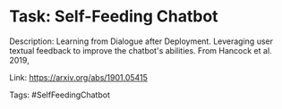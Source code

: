 Task: Self-Feeding Chatbot
===========================
Description: Learning from Dialogue after Deployment. Leveraging user textual feedback to improve the chatbot's abilities. From Hancock et al. 2019, 

Link: https://arxiv.org/abs/1901.05415

Tags: #SelfFeedingChatbot

